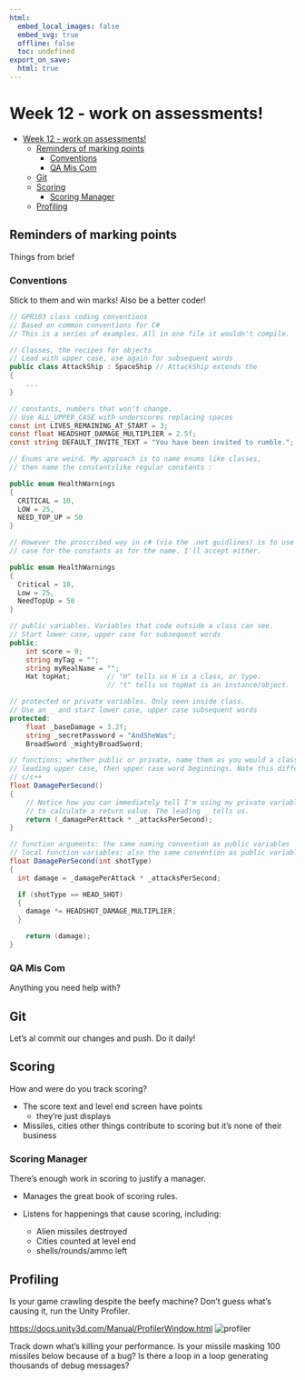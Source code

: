 ```yaml
---
html:
  embed_local_images: false
  embed_svg: true
  offline: false
  toc: undefined
export_on_save:
  html: true
---
```

# Week 12 - work on assessments!


<!-- @import "[TOC]" {cmd="toc" depthFrom=1 depthTo=6 orderedList=false} -->

<!-- code_chunk_output -->

- [Week 12 - work on assessments!](#week-12---work-on-assessments)
  - [Reminders of marking points](#reminders-of-marking-points)
    - [Conventions](#conventions)
    - [QA Mis Com](#qa-mis-com)
  - [Git](#git)
  - [Scoring](#scoring)
    - [Scoring Manager](#scoring-manager)
  - [Profiling](#profiling)

<!-- /code_chunk_output -->


##  Reminders of marking points

Things from brief 

###  Conventions

Stick to them and win marks! Also be a better coder!

```cs {.line-numbers}
// GPR103 class coding conventions
// Based on common conventions for C#
// This is a series of examples. All in one file it wouldn't compile.

// Classes, the recipes for objects
// Lead with upper case, use again for subsequent words
public class AttackShip : SpaceShip // AttackShip extends the 
{
	...
}

// constants, numbers that won't change.
// Use ALL_UPPER_CASE with underscores replacing spaces
const int LIVES_REMAINING_AT_START = 3;
const float HEADSHOT_DAMAGE_MULTIPLIER = 2.5f;
const string DEFAULT_INVITE_TEXT = "You have been invited to rumble.";

// Enums are weird. My approach is to name enums like classes,
// then name the constantslike regular constants :

public enum HealthWarnings
{
  CRITICAL = 10,
  LOW = 25,
  NEED_TOP_UP = 50
}

// However the proscribed way in c# (via the .net guidlines) is to use the same `Pascal` 
// case for the constants as for the name. I'll accept either.

public enum HealthWarnings
{
  Critical = 10,
  Low = 25,
  NeedTopUp = 50
}

// public variables. Variables that code outside a class can see.
// Start lower case, upper case for subsequent words
public:
	int score = 0;
	string myTag = "";
	string myRealName = "";
	Hat topHat; 		// "H" tells us H is a class, or type.
						// "t" tells us topHat is an instance/object.

// protected or private variables. Only seen inside class.
// Use an _ and start lower case, upper case subsequent words
protected: 
	float _baseDamage = 3.2f;
	string _secretPassword = "AndSheWas";
	BroadSword _mightyBroadSword;

// functions: whether public or private, name them as you would a class. 
// leading upper case, then upper case word beginnings. Note this differs from
// c/c++
float DamagePerSecond() 
{
	// Notice how you can immediately tell I'm using my private variables
	// to calculate a return value. The leading _ tells us.
	return (_damagePerAttack * _attacksPerSecond);
}

// function arguments: the same naming convention as public variables
// local function variables: also the same convention as public variables.
float DamagePerSecond(int shotType) 
{
  int damage = _damagePerAttack * _attacksPerSecond;

  if (shotType == HEAD_SHOT) 
  {
    damage *= HEADSHOT_DAMAGE_MULTIPLIER;
  }

	return (damage);
}
```

### QA Mis Com

Anything you need help with?


##  Git

Let’s al commit our changes and push. Do it daily!

## Scoring

How and were do you track scoring? 
* The score text and level end screen have points
	- they’re just displays
* Missiles, cities other things contribute to scoring but it’s none of their business

### Scoring Manager

There’s enough work in scoring to justify a manager.

* Manages the great book of scoring rules.

* Listens for happenings that cause scoring, including:
	* Alien missiles destroyed
	* Cities counted at level end
	* shells/rounds/ammo left

## Profiling

Is your game crawling despite the beefy machine? Don’t guess what’s causing it, run the Unity Profiler.

https://docs.unity3d.com/Manual/ProfilerWindow.html
![profiler](https://docs.unity3d.com/uploads/Main/ProfilerWindow2.jpg)

Track down what’s killing your performance. Is your missile masking 100 missiles below because of a bug? Is there a loop in a loop generating thousands of debug messages?
